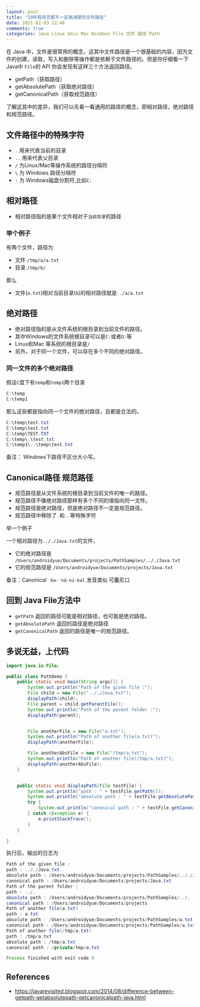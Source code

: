 ```yaml
---
layout: post
title: "10年程序员都不一定搞清楚的文件路径"
date: 2021-02-03 12:48
comments: true
categories: Java Linux Unix Mac Windows File 文件 路径 Path
---
```


在 Java 中，文件是很常用的概念，这其中文件路径是一个很基础的内容，因为文件的创建，读取，写入和删除等操作都是依赖于文件路径的。但是你仔细看一下Java中 `File`的 API 你会发现有这样三个方法返回路径。

  * getPath（获取路径）
  * getAbsolutePath（获取绝对路径）
  * getCanonicalPath（获取规范路径）

<!--more-->
了解这其中的差异，我们可以先看一看通用的路径的概念，即相对路径，绝对路径和规范路径。

## 文件路径中的特殊字符
  * `.`  用来代表当前的目录
  * `..` 用来代表父目录
  * `/`  为Linux/Mac等操作系统的路径分隔符
  * `\`  为 Windows 路径分隔符
  * `:`  为 Windows磁盘分割符,比如`C:`



## 相对路径
  * 相对路径指的是某个文件相对于`当前目录`的路径

### 举个例子
有两个文件，路径为

  * 文件 `/tmp/a/a.txt`
  * 目录 `/tmp/b/`

那么
  * 文件(`a.txt`)相对当前目录(`b`)的相对路径就是`../a/a.txt`




## 绝对路径
  * 绝对路径指的是从文件系统的根目录到当前文件的路径。
  * 其中Windows的文件系统根目录可以是`C:`或者`D:`等
  * Linux和Mac 等系统的根目录是`/`
  * 另外，对于同一个文件，可以存在多个不同的绝对路径。


### 同一文件的多个绝对路径
假设`C`盘下有`temp`和`temp1`两个目录
```java
C:\temp
C:\temp1
```

那么这些都是指向同一个文件的绝对路径，且都是合法的。
```java
C:\temp\test.txt
C:\temp\test.txt
C:\temp\TEST.TXT
C:\temp\.\test.txt
C:\temp1\..\temp\test.txt
```

备注： Windows下路径不区分大小写。


## Canonical路径 规范路径
  * 规范路径是从文件系统的根目录到当前文件的唯一的路径。
  * 规范路径不像绝对路径那样有多个不同的值指向同一文件。
  * 规范路径是绝对路径，但是绝对路径不一定是规范路径。
  * 规范路径中移除了`.`和`..`等特殊字符

举一个例子

一个相对路径为`.././Java.txt`的文件，

  * 它的绝对路径是 `/Users/androidyue/Documents/projects/PathSamples/.././Java.txt`
  * 它的规范路径是 `/Users/androidyue/Documents/projects/Java.txt`


备注：Canonical ` kə-ˈnä-ni-kəl` 发音类似 可囊尼口

## 回到 Java File方法中
  * `getPath` 返回的路径可能是相对路径，也可能是绝对路径。
  * `getAbsolutePath` 返回的路径是绝对路径
  * `getCanonicalPath` 返回的路径是唯一的规范路径。


## 多说无益，上代码
```java
import java.io.File;

public class PathDemo {
    public static void main(String args[]) {
        System.out.println("Path of the given file :");
        File child = new File(".././Java.txt");
        displayPath(child);
        File parent = child.getParentFile();
        System.out.println("Path of the parent folder :");
        displayPath(parent);


        File anotherFile = new File("a.txt");
        System.out.println("Path of another file(a.txt)");
        displayPath(anotherFile);

        File anotherAbsFile = new File("/tmp/a.txt");
        System.out.println("Path of another file(/tmp/a.txt)");
        displayPath(anotherAbsFile);
    }


    public static void displayPath(File testFile) {
        System.out.println("path : " + testFile.getPath());
        System.out.println("absolute path : " + testFile.getAbsolutePath());
        try {
            System.out.println("canonical path : " + testFile.getCanonicalPath());
        } catch (Exception e) {
            e.printStackTrace();
        }
    }

}
```

执行后，输出的日志为
```java
Path of the given file :
path : .././Java.txt
absolute path : /Users/androidyue/Documents/projects/PathSamples/.././Java.txt
canonical path : /Users/androidyue/Documents/projects/Java.txt
Path of the parent folder :
path : ../.
absolute path : /Users/androidyue/Documents/projects/PathSamples/../.
canonical path : /Users/androidyue/Documents/projects
Path of another file(a.txt)
path : a.txt
absolute path : /Users/androidyue/Documents/projects/PathSamples/a.txt
canonical path : /Users/androidyue/Documents/projects/PathSamples/a.txt
Path of another file(/tmp/a.txt)
path : /tmp/a.txt
absolute path : /tmp/a.txt
canonical path : /private/tmp/a.txt

Process finished with exit code 0

```


## References
  * https://javarevisited.blogspot.com/2014/08/difference-between-getpath-getabsolutepath-getcanonicalpath-java.html

